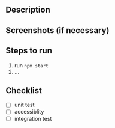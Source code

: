 ## Description

## Screenshots (if necessary)

## Steps to run
  1. run `npm start`
  2. ...

## Checklist
- [ ] unit test
- [ ] accessiblity
- [ ] integration test
